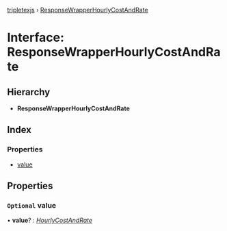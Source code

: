 [tripletexjs](../README.md) › [ResponseWrapperHourlyCostAndRate](responsewrapperhourlycostandrate.md)

# Interface: ResponseWrapperHourlyCostAndRate

## Hierarchy

* **ResponseWrapperHourlyCostAndRate**

## Index

### Properties

* [value](responsewrapperhourlycostandrate.md#optional-value)

## Properties

### `Optional` value

• **value**? : *[HourlyCostAndRate](hourlycostandrate.md)*
